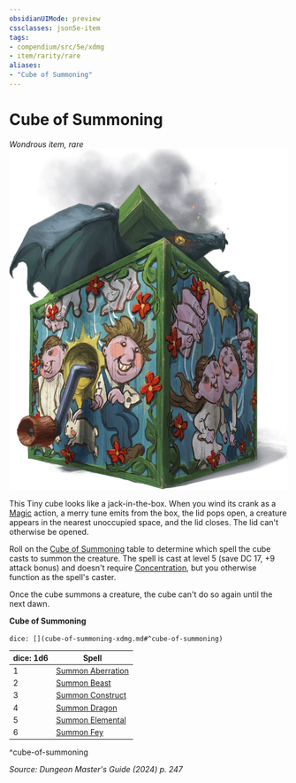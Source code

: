 ```yaml
---
obsidianUIMode: preview
cssclasses: json5e-item
tags:
- compendium/src/5e/xdmg
- item/rarity/rare
aliases: 
- "Cube of Summoning"
---
```

# Cube of Summoning
*Wondrous item, rare*  
![](/3-Mechanics/CLI/items/img/cube-of-summoning.webp#right)


This Tiny cube looks like a jack-in-the-box. When you wind its crank as a [Magic](actions.md#Magic) action, a merry tune emits from the box, the lid pops open, a creature appears in the nearest unoccupied space, and the lid closes. The lid can't otherwise be opened.

Roll on the [Cube of Summoning](/3-Mechanics/CLI/items/cube-of-summoning-xdmg.md) table to determine which spell the cube casts to summon the creature. The spell is cast at level 5 (save DC 17, +9 attack bonus) and doesn't require [Concentration](conditions.md#Concentration), but you otherwise function as the spell's caster.

Once the cube summons a creature, the cube can't do so again until the next dawn.

**Cube of Summoning**

`dice: [](cube-of-summoning-xdmg.md#^cube-of-summoning)`

| dice: 1d6 | Spell |
|-----------|-------|
| 1 | [Summon Aberration](/3-Mechanics/CLI/spells/summon-aberration-xphb.md) |
| 2 | [Summon Beast](/3-Mechanics/CLI/spells/summon-beast-xphb.md) |
| 3 | [Summon Construct](/3-Mechanics/CLI/spells/summon-construct-xphb.md) |
| 4 | [Summon Dragon](/3-Mechanics/CLI/spells/summon-dragon-xphb.md) |
| 5 | [Summon Elemental](/3-Mechanics/CLI/spells/summon-elemental-xphb.md) |
| 6 | [Summon Fey](/3-Mechanics/CLI/spells/summon-fey-xphb.md) |
^cube-of-summoning

*Source: Dungeon Master's Guide (2024) p. 247*